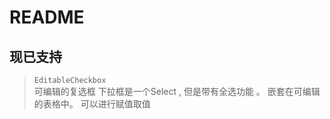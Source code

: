 # README

## 现已支持

> `EditableCheckbox` \
> 可编辑的复选框
> 下拉框是一个Select , 但是带有全选功能 。 嵌套在可编辑的表格中。 可以进行赋值取值

